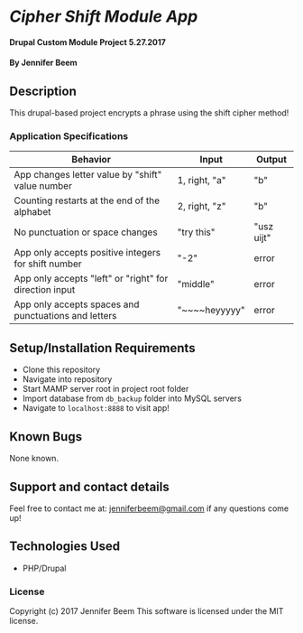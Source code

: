 # _Cipher Shift Module App_

#### Drupal Custom Module Project 5.27.2017

#### By Jennifer Beem

## Description

This drupal-based project encrypts a phrase using the shift cipher method!

### Application Specifications

|Behavior|Input|Output|
|--------|-----|------|
|App changes letter value by "shift" value number | 1, right, "a"|"b"|
|Counting restarts at the end of the alphabet|2, right, "z"|"b"|
|No punctuation or space changes|"try this"|"usz uijt"|
|App only accepts positive integers for shift number|"-2"|error|
|App only accepts "left" or "right" for direction input|"middle"|error|
|App only accepts spaces and punctuations and letters|"~~~~heyyyyy"|error|


## Setup/Installation Requirements

* Clone this repository
* Navigate into repository
* Start MAMP server root in project root folder
* Import database from `db_backup` folder into MySQL servers
* Navigate to `localhost:8888` to visit app!

## Known Bugs

None known.

## Support and contact details

Feel free to contact me at: jenniferbeem@gmail.com if any questions come up!

## Technologies Used

* PHP/Drupal

### License

Copyright (c) 2017 Jennifer Beem
This software is licensed under the MIT license.
